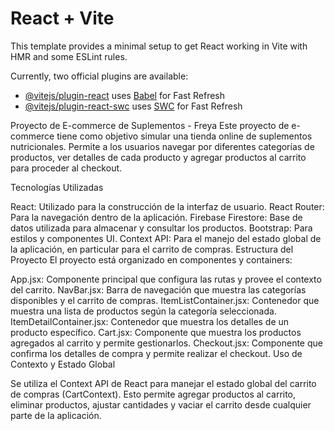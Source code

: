 # React + Vite

This template provides a minimal setup to get React working in Vite with HMR and some ESLint rules.

Currently, two official plugins are available:

- [@vitejs/plugin-react](https://github.com/vitejs/vite-plugin-react/blob/main/packages/plugin-react/README.md) uses [Babel](https://babeljs.io/) for Fast Refresh
- [@vitejs/plugin-react-swc](https://github.com/vitejs/vite-plugin-react-swc) uses [SWC](https://swc.rs/) for Fast Refresh



Proyecto de E-commerce de Suplementos - Freya
Este proyecto de e-commerce tiene como objetivo simular una tienda online de suplementos nutricionales. Permite a los usuarios navegar por diferentes categorías de productos, ver detalles de cada producto y agregar productos al carrito para proceder al checkout.

Tecnologías Utilizadas

React: Utilizado para la construcción de la interfaz de usuario.
React Router: Para la navegación dentro de la aplicación.
Firebase Firestore: Base de datos utilizada para almacenar y consultar los productos.
Bootstrap: Para estilos y componentes UI.
Context API: Para el manejo del estado global de la aplicación, en particular para el carrito de compras.
Estructura del Proyecto
El proyecto está organizado en componentes y containers:

App.jsx: Componente principal que configura las rutas y provee el contexto del carrito.
NavBar.jsx: Barra de navegación que muestra las categorías disponibles y el carrito de compras.
ItemListContainer.jsx: Contenedor que muestra una lista de productos según la categoría seleccionada.
ItemDetailContainer.jsx: Contenedor que muestra los detalles de un producto específico.
Cart.jsx: Componente que muestra los productos agregados al carrito y permite gestionarlos.
Checkout.jsx: Componente que confirma los detalles de compra y permite realizar el checkout.
Uso de Contexto y Estado Global

Se utiliza el Context API de React para manejar el estado global del carrito de compras (CartContext). Esto permite agregar productos al carrito, eliminar productos, ajustar cantidades y vaciar el carrito desde cualquier parte de la aplicación.